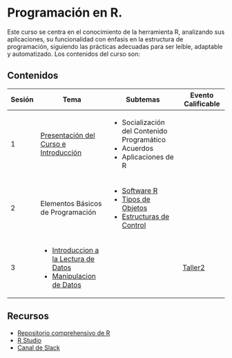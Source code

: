 # Programación en R.
Este curso se centra en el conocimiento de la herramienta R, analizando sus aplicaciones, su funcionalidad con énfasis en la estructura de programación, siguiendo las prácticas adecuadas para ser leíble, adaptable y automatizado. Los contenidos del curso son:

## Contenidos 

| Sesión | Tema          | Subtemas    |Evento Calificable|
|--------|---------------|-------------|------------------|
| 1      | [Presentación del Curso e Introducción](https://github.com/camiloyatet/Programacion_en_R/blob/master/Sesion1/Introduccion.pdf) | <ul><li> Socialización del Contenido Programático </li><li> Acuerdos </li> <li> Aplicaciones de R </li></ul> ||
|2| Elementos Básicos de Programación|<ul><li> [Software R](https://github.com/camiloyatet/Programacion_en_R/blob/master/Sesion%202/Lenguaje_R.html) </li><li> [Tipos de Objetos](https://github.com/camiloyatet/Programacion_en_R/blob/master/Sesion%202/Tipos_de_Variables.html) </li> <li> [Estructuras de Control](https://github.com/camiloyatet/Programacion_en_R/blob/master/Sesion%202/Estructuras_de_Control.html) </li></ul> ||
|3|<ul><li> [Introduccion a la Lectura de Datos](https://github.com/camiloyatet/Programacion_en_R/blob/master/Sesion%203/Lectura-de-Archivos-Locales.html) </li><li> [Manipulacion de Datos](https://github.com/camiloyatet/Programacion_en_R/blob/master/Sesion%203/Manipulaci%C3%B3n-de-Datos.html) </li></ul>||[Taller2](https://github.com/camiloyatet/Programacion_en_R/blob/master/Sesion%203/Taller%20Manipulacion%20de%20Datos.R)|

## Recursos
* [Repositorio comprehensivo de R ](https://cran.r-project.org/)
* [R Studio](https://rstudio.com/)
* [Canal de Slack](https://join.slack.com/t/usaprogramacionr/shared_invite/zt-glkubzps-ySLPEP0r0jPNVHekUH92Xg)
